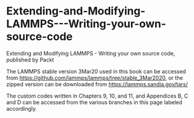 # Extending-and-Modifying-LAMMPS---Writing-your-own-source-code
Extending and Modifying LAMMPS - Writing your own source code, published by Packt

The LAMMPS stable version 3Mar20 used in this book can be accessed from https://github.com/lammps/lammps/tree/stable_3Mar2020, or the zipped version can be downloaded from https://lammps.sandia.gov/tars/

The custom codes written in Chapters 9, 10, and 11, and Appendices B, C and D can be accessed from the various branches in this page labeled accordingly.
